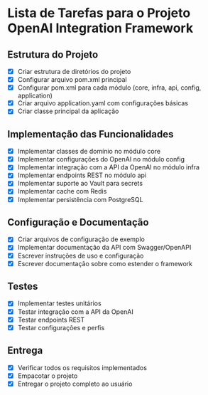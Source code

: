 # Lista de Tarefas para o Projeto OpenAI Integration Framework

## Estrutura do Projeto
- [x] Criar estrutura de diretórios do projeto
- [x] Configurar arquivo pom.xml principal
- [x] Configurar pom.xml para cada módulo (core, infra, api, config, application)
- [x] Criar arquivo application.yaml com configurações básicas
- [x] Criar classe principal da aplicação

## Implementação das Funcionalidades
- [x] Implementar classes de domínio no módulo core
- [x] Implementar configurações do OpenAI no módulo config
- [x] Implementar integração com a API da OpenAI no módulo infra
- [x] Implementar endpoints REST no módulo api
- [x] Implementar suporte ao Vault para secrets
- [x] Implementar cache com Redis
- [x] Implementar persistência com PostgreSQL

## Configuração e Documentação
- [x] Criar arquivos de configuração de exemplo
- [x] Implementar documentação da API com Swagger/OpenAPI
- [x] Escrever instruções de uso e configuração
- [x] Escrever documentação sobre como estender o framework

## Testes
- [x] Implementar testes unitários
- [x] Testar integração com a API da OpenAI
- [x] Testar endpoints REST
- [x] Testar configurações e perfis

## Entrega
- [x] Verificar todos os requisitos implementados
- [x] Empacotar o projeto
- [x] Entregar o projeto completo ao usuário
